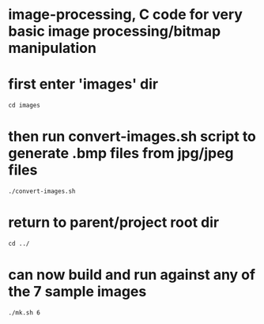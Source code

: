 # image-processing, C code for very basic image processing/bitmap manipulation

# first enter 'images' dir
`cd images`

# then run convert-images.sh script to generate .bmp files from jpg/jpeg files
`./convert-images.sh`

# return to parent/project root dir
`cd ../`

# can now build and run against any of the 7 sample images
`./mk.sh 6`
